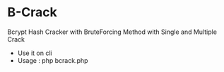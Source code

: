 # B-Crack

Bcrypt Hash Cracker with BruteForcing Method with Single and Multiple Crack

- Use it on cli
- Usage : php bcrack.php
